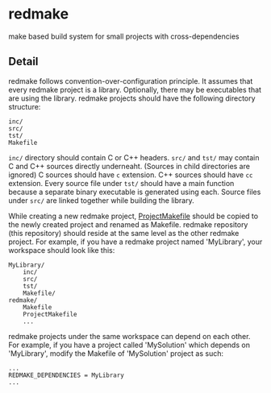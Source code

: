 # redmake

make based build system for small projects with cross-dependencies

## Detail

redmake follows convention-over-configuration principle. It assumes that every redmake project is a library. Optionally, there may be executables that are using the library. redmake projects should have the following directory structure:

```
inc/
src/
tst/
Makefile
```

`inc/` directory should contain C or C++ headers. `src/` and `tst/` may contain C and C++ sources directly underneaht. (Sources in child directories are ignored) C sources should have `c` extension. C++ sources should have `cc` extension. Every source file under `tst/` should have a main function because a separate binary executable is generated using each. Source files under `src/` are linked together while building the library.

While creating a new redmake project, [ProjectMakefile](redmake/ProjectMakefile) should be copied to the newly created project and renamed as Makefile. redmake repository (this repository) should reside at the same level as the other redmake project. For example, if you have a redmake project named 'MyLibrary', your workspace should look like this:

```
MyLibrary/
    inc/
    src/
    tst/
    Makefile/
redmake/
    Makefile
    ProjectMakefile
    ...
```

redmake projects under the same workspace can depend on each other. For example, if you have a project called 'MySolution' which depends on 'MyLibrary', modify the Makefile of 'MySolution' project as such:

```
...
REDMAKE_DEPENDENCIES = MyLibrary
...
```
